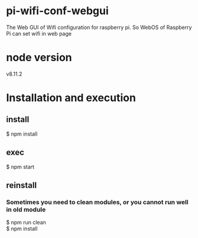 # pi-wifi-conf-webgui
The Web GUI of Wifi configuration for raspberry pi. So WebOS of Raspberry Pi can set wifi in web page

# node version
v8.11.2

# Installation and execution

## install
$ npm install
## exec
$ npm start

## reinstall
### Sometimes you need to clean modules, or you cannot run well in old module
$ npm run clean  
$ npm install  
